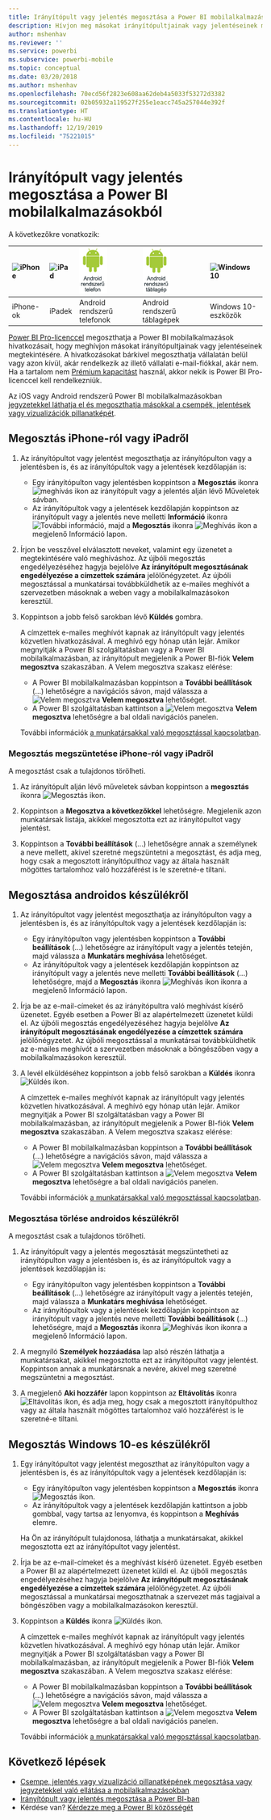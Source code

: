 ```yaml
---
title: Irányítópult vagy jelentés megosztása a Power BI mobilalkalmazásokból
description: Hívjon meg másokat irányítópultjainak vagy jelentéseinek megtekintésére a Power BI-mobilalkalmazások hivatkozásainak megosztásával. Itt megismerkedhet az erre vonatkozó részletekkel.
author: mshenhav
ms.reviewer: ''
ms.service: powerbi
ms.subservice: powerbi-mobile
ms.topic: conceptual
ms.date: 03/20/2018
ms.author: mshenhav
ms.openlocfilehash: 70ecd56f2823e608aa62deb4a5033f53272d3382
ms.sourcegitcommit: 02b05932a119527f255e1eacc745a257044e392f
ms.translationtype: HT
ms.contentlocale: hu-HU
ms.lasthandoff: 12/19/2019
ms.locfileid: "75221015"
---
```

# <a name="share-a-dashboard-or-report-from-the-power-bi-mobile-apps"></a>Irányítópult vagy jelentés megosztása a Power BI mobilalkalmazásokból
A következőkre vonatkozik:

| ![iPhone](./media/mobile-share-dashboard-from-the-mobile-apps/iphone-logo-50-px.png) | ![iPad](./media/mobile-share-dashboard-from-the-mobile-apps/ipad-logo-50-px.png) | ![Android rendszerű telefon](./media/mobile-share-dashboard-from-the-mobile-apps/android-phone-logo-50-px.png) | ![Android rendszerű táblagép](./media/mobile-share-dashboard-from-the-mobile-apps/android-tablet-logo-50-px.png) | ![Windows 10](./media/mobile-share-dashboard-from-the-mobile-apps/win-10-logo-50-px.png) |
|:--- |:--- |:--- |:--- |:--- |
| iPhone-ok |iPadek |Android rendszerű telefonok |Android rendszerű táblagépek |Windows 10-eszközök |

[Power BI Pro-licenccel](../../service-features-license-type.md) megoszthatja a Power BI mobilalkalmazások hivatkozásait, hogy meghívjon másokat irányítópultjainak vagy jelentéseinek megtekintésére. A hivatkozásokat bárkivel megoszthatja vállalatán belül vagy azon kívül, akár rendelkezik az illető vállalati e-mail-fiókkal, akár nem. Ha a tartalom nem [Prémium kapacitást](../../service-premium-what-is.md) használ, akkor nekik is Power BI Pro-licenccel kell rendelkezniük.

Az iOS vagy Android rendszerű Power BI mobilalkalmazásokban [jegyzetekkel láthatja el és megoszthatja másokkal a csempék, jelentések vagy vizualizációk pillanatképét](mobile-annotate-and-share-a-tile-from-the-mobile-apps.md). 

## <a name="share-from-your-iphone-or-ipad"></a>Megosztás iPhone-ról vagy iPadről

1. Az irányítópultot vagy jelentést megoszthatja az irányítópulton vagy a jelentésben is, és az irányítópultok vagy a jelentések kezdőlapján is:
    *  Egy irányítópulton vagy jelentésben koppintson a **Megosztás** ikonra ![meghívás ikon](././media/mobile-share-dashboard-from-the-mobile-apps/power-bi-android-invite-icon-ss.png) az irányítópult vagy a jelentés alján lévő Műveletek sávban.
    *  Az irányítópultok vagy a jelentések kezdőlapján koppintson az irányítópult vagy a jelentés neve melletti **Információ** ikonra ![További információ](./media/mobile-share-dashboard-from-the-mobile-apps/power-bi-more-info-icon.png), majd a **Megosztás** ikonra ![Meghívás ikon](./media/mobile-share-dashboard-from-the-mobile-apps/power-bi-android-invite-icon-ss.png) a megjelenő Információ lapon.
2. Írjon be vesszővel elválasztott neveket, valamint egy üzenetet a megtekintésére való meghíváshoz. Az újbóli megosztás engedélyezéséhez hagyja bejelölve **Az irányítópult megosztásának engedélyezése a címzettek számára** jelölőnégyzetet. Az újbóli megosztással a munkatársai továbbküldhetik az e-mailes meghívót a szervezetben másoknak a weben vagy a mobilalkalmazásokon keresztül.
3. Koppintson a jobb felső sarokban lévő **Küldés** gombra.
   
   A címzettek e-mailes meghívót kapnak az irányítópult vagy jelentés közvetlen hivatkozásával. A meghívó egy hónap után lejár. Amikor megnyitják a Power BI szolgáltatásban vagy a Power BI mobilalkalmazásban, az irányítópult megjelenik a Power BI-fiók **Velem megosztva** szakaszában. A Velem megosztva szakasz elérése:
   
   * A Power BI mobilalkalmazásban koppintson a **További beállítások** (...) lehetőségre a navigációs sávon, majd válassza a ![Velem megosztva](./././media/mobile-share-dashboard-from-the-mobile-apps/power-bi-shared-with-me-icon.png) **Velem megosztva** lehetőséget.
   * A Power BI szolgáltatásban kattintson a ![Velem megosztva](./././media/mobile-share-dashboard-from-the-mobile-apps/power-bi-shared-with-me-icon.png) **Velem megosztva** lehetőségre a bal oldali navigációs panelen.
   
   További információk [a munkatársakkal való megosztással kapcsolatban](../../service-share-dashboards.md).

### <a name="unshare-from-your-iphone-or-ipad"></a>Megosztás megszüntetése iPhone-ról vagy iPadről
A megosztást csak a tulajdonos törölheti.

1. Az irányítópult alján lévő műveletek sávban koppintson a **megosztás** ikonra ![Megosztás ikon](././media/mobile-share-dashboard-from-the-mobile-apps/power-bi-android-invite-icon-ss.png).
2. Koppintson a **Megosztva a következőkkel** lehetőségre. Megjelenik azon munkatársak listája, akikkel megosztotta ezt az irányítópultot vagy jelentést.

3. Koppintson a **További beállítások** (...) lehetőségre annak a személynek a neve mellett, akivel szeretné megszüntetni a megosztást, és adja meg, hogy csak a megosztott irányítópulthoz vagy az általa használt mögöttes tartalomhoz való hozzáférést is le szeretné-e tiltani.



## <a name="share-from-your-android-device"></a>Megosztása androidos készülékről
1. Az irányítópultot vagy jelentést megoszthatja az irányítópulton vagy a jelentésben is, és az irányítópultok vagy a jelentések kezdőlapján is:
    *  Egy irányítópulton vagy jelentésben koppintson a **További beállítások** (...) lehetőségre az irányítópult vagy a jelentés tetején, majd válassza a **Munkatárs meghívása** lehetőséget.
    *  Az irányítópultok vagy a jelentések kezdőlapján koppintson az irányítópult vagy a jelentés neve melletti **További beállítások** (...) lehetőségre, majd a **Megosztás** ikonra ![Meghívás ikon](./media/mobile-share-dashboard-from-the-mobile-apps/power-bi-android-invite-icon-ss.png) ikonra a megjelenő Információ lapon.
 
2. Írja be az e-mail-címeket és az irányítópultra való meghívást kísérő üzenetet. Egyéb esetben a Power BI az alapértelmezett üzenetet küldi el. Az újbóli megosztás engedélyezéséhez hagyja bejelölve **Az irányítópult megosztásának engedélyezése a címzettek számára** jelölőnégyzetet. Az újbóli megosztással a munkatársai továbbküldhetik az e-mailes meghívót a szervezetben másoknak a böngészőben vagy a mobilalkalmazásokon keresztül.
   
3. A levél elküldéséhez koppintson a jobb felső sarokban a **Küldés** ikonra ![Küldés ikon](./media/mobile-share-dashboard-from-the-mobile-apps/power-bi-android-send-icon.png).
   
    A címzettek e-mailes meghívót kapnak az irányítópult vagy jelentés közvetlen hivatkozásával. A meghívó egy hónap után lejár. Amikor megnyitják a Power BI szolgáltatásban vagy a Power BI mobilalkalmazásban, az irányítópult megjelenik a Power BI-fiók **Velem megosztva** szakaszában. A Velem megosztva szakasz elérése:
   * A Power BI mobilalkalmazásban koppintson a **További beállítások** (...) lehetőségre a navigációs sávon, majd válassza a ![Velem megosztva](./././media/mobile-share-dashboard-from-the-mobile-apps/power-bi-shared-with-me-icon.png) **Velem megosztva** lehetőséget.
   * A Power BI szolgáltatásban kattintson a ![Velem megosztva](./././media/mobile-share-dashboard-from-the-mobile-apps/power-bi-shared-with-me-icon.png) **Velem megosztva** lehetőségre a bal oldali navigációs panelen.
   
   További információk [a munkatársakkal való megosztással kapcsolatban](../../service-share-dashboards.md).


### <a name="unshare-from-your-android-device"></a>Megosztása törlése androidos készülékről
A megosztást csak a tulajdonos törölheti.

1. Az irányítópult vagy a jelentés megosztását megszüntetheti az irányítópulton vagy a jelentésben is, és az irányítópultok vagy a jelentések kezdőlapján is:
    *  Egy irányítópulton vagy jelentésben koppintson a **További beállítások** (...) lehetőségre az irányítópult vagy a jelentés tetején, majd válassza a **Munkatárs meghívása** lehetőséget.
    *  Az irányítópultok vagy a jelentések kezdőlapján koppintson az irányítópult vagy a jelentés neve melletti **További beállítások** (...) lehetőségre, majd a **Megosztás** ikonra ![Meghívás ikon](./media/mobile-share-dashboard-from-the-mobile-apps/power-bi-android-invite-icon-ss.png) ikonra a megjelenő Információ lapon.

2. A megnyíló **Személyek hozzáadása** lap alsó részén láthatja a munkatársakat, akikkel megosztotta ezt az irányítópultot vagy jelentést. Koppintson annak a munkatársnak a nevére, akivel meg szeretné megszüntetni a megosztást.
3. A megjelenő **Aki hozzáfér** lapon koppintson az **Eltávolítás** ikonra ![Eltávolítás ikon](./media/mobile-share-dashboard-from-the-mobile-apps/power-bi-android-remove-icon.png), és adja meg, hogy csak a megosztott irányítópulthoz vagy az általa használt mögöttes tartalomhoz való hozzáférést is le szeretné-e tiltani.

## <a name="share-from-your-windows-10-device"></a>Megosztás Windows 10-es készülékről

1. Egy irányítópultot vagy jelentést megoszthat az irányítópulton vagy a jelentésben is, és az irányítópultok vagy a jelentések kezdőlapján is:
    * Egy irányítópulton vagy jelentésben koppintson a **Megosztás** ikonra ![Megosztás ikon](./media/mobile-share-dashboard-from-the-mobile-apps/power-bi-android-invite-icon-ss.png).
    * Az irányítópultok vagy a jelentések kezdőlapján kattintson a jobb gombbal, vagy tartsa az lenyomva, és koppintson a **Meghívás** elemre.
   
   Ha Ön az irányítópult tulajdonosa, láthatja a munkatársakat, akikkel megosztotta ezt az irányítópultot vagy jelentést.

2. Írja be az e-mail-címeket és a meghívást kísérő üzenetet. Egyéb esetben a Power BI az alapértelmezett üzenetet küldi el. Az újbóli megosztás engedélyezéséhez hagyja bejelölve **Az irányítópult megosztásának engedélyezése a címzettek számára** jelölőnégyzetet. Az újbóli megosztással a munkatársai megoszthatnak a szervezet más tagjaival a böngészőben vagy a mobilalkalmazásokon keresztül.
   
3. Koppintson a **Küldés** ikonra ![Küldés ikon](./media/mobile-share-dashboard-from-the-mobile-apps/pbi_win10ph_sendicon.png).
   
    A címzettek e-mailes meghívót kapnak az irányítópult vagy jelentés közvetlen hivatkozásával. A meghívó egy hónap után lejár. Amikor megnyitják a Power BI szolgáltatásban vagy a Power BI mobilalkalmazásban, az irányítópult megjelenik a Power BI-fiók **Velem megosztva** szakaszában. A Velem megosztva szakasz elérése:
   
   * A Power BI mobilalkalmazásban koppintson a **További beállítások** (...) lehetőségre a navigációs sávon, majd válassza a ![Velem megosztva](./././media/mobile-share-dashboard-from-the-mobile-apps/power-bi-shared-with-me-icon.png) **Velem megosztva** lehetőséget.
   * A Power BI szolgáltatásban kattintson a ![Velem megosztva](./././media/mobile-share-dashboard-from-the-mobile-apps/power-bi-shared-with-me-icon.png) **Velem megosztva** lehetőségre a bal oldali navigációs panelen.
   
   További információk [a munkatársakkal való megosztással kapcsolatban](../../service-share-dashboards.md).

## <a name="next-steps"></a>Következő lépések
* [Csempe, jelentés vagy vizualizáció pillanatképének megosztása vagy jegyzetekkel való ellátása a mobilalkalmazásokban](mobile-annotate-and-share-a-tile-from-the-mobile-apps.md)
* [Irányítópult vagy jelentés megosztása a Power BI-ban](../../service-share-dashboards.md)
* Kérdése van? [Kérdezze meg a Power BI közösségét](https://community.powerbi.com/)

